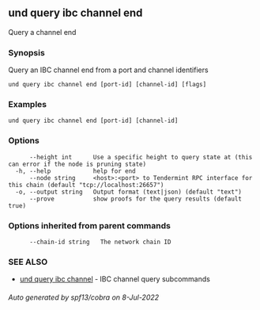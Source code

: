 ## und query ibc channel end

Query a channel end

### Synopsis

Query an IBC channel end from a port and channel identifiers

```
und query ibc channel end [port-id] [channel-id] [flags]
```

### Examples

```
und query ibc channel end [port-id] [channel-id]
```

### Options

```
      --height int      Use a specific height to query state at (this can error if the node is pruning state)
  -h, --help            help for end
      --node string     <host>:<port> to Tendermint RPC interface for this chain (default "tcp://localhost:26657")
  -o, --output string   Output format (text|json) (default "text")
      --prove           show proofs for the query results (default true)
```

### Options inherited from parent commands

```
      --chain-id string   The network chain ID
```

### SEE ALSO

* [und query ibc channel](und_query_ibc_channel.md)	 - IBC channel query subcommands

###### Auto generated by spf13/cobra on 8-Jul-2022
